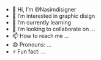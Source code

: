 - 👋 Hi, I’m @Nasimdisigner
- 👀 I’m interested in graphic disign
- 🌱 I’m currently learning 
- 💞️ I’m looking to collaborate on ...
- 📫 How to reach me ...
- 😄 Pronouns: ...
- ⚡ Fun fact: ...

<!---
Nasimdisigner/Nasimdisigner is a ✨ special ✨ repository because its `README.md` (this file) appears on your GitHub profile.
You can click the Preview link to take a look at your changes.
--->
